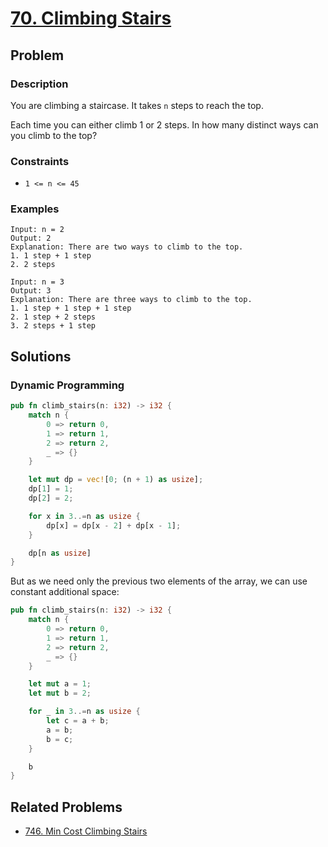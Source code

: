# [70. Climbing Stairs](https://leetcode.com/problems/climbing-stairs/)

## Problem

### Description

You are climbing a staircase. It takes `n` steps to reach the top.

Each time you can either climb 1 or 2 steps. In how many distinct ways can you
climb to the top?

### Constraints

* `1 <= n <= 45`

### Examples

```text
Input: n = 2
Output: 2
Explanation: There are two ways to climb to the top.
1. 1 step + 1 step
2. 2 steps
```

```text
Input: n = 3
Output: 3
Explanation: There are three ways to climb to the top.
1. 1 step + 1 step + 1 step
2. 1 step + 2 steps
3. 2 steps + 1 step
```

## Solutions

### Dynamic Programming

```rust
pub fn climb_stairs(n: i32) -> i32 {
    match n {
        0 => return 0,
        1 => return 1,
        2 => return 2,
        _ => {}
    }

    let mut dp = vec![0; (n + 1) as usize];
    dp[1] = 1;
    dp[2] = 2;

    for x in 3..=n as usize {
        dp[x] = dp[x - 2] + dp[x - 1];
    }

    dp[n as usize]
}
```

But as we need only the previous two elements of the array, we can use constant
additional space:

```rust
pub fn climb_stairs(n: i32) -> i32 {
    match n {
        0 => return 0,
        1 => return 1,
        2 => return 2,
        _ => {}
    }

    let mut a = 1;
    let mut b = 2;

    for _ in 3..=n as usize {
        let c = a + b;
        a = b;
        b = c;
    }

    b
}
```

## Related Problems

* [746. Min Cost Climbing Stairs](/leetcode/700%20-%20799/746%20-%20Min%20Cost%20Climbing%20Stairs.md)
